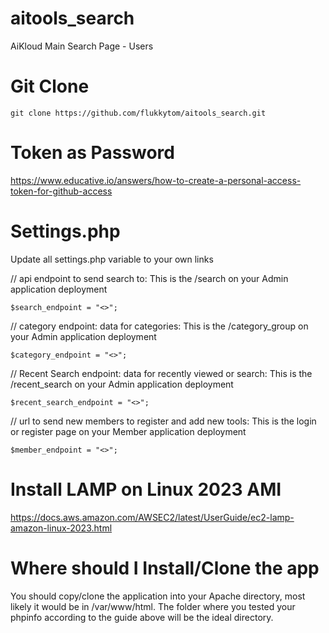 # aitools_search
AiKloud Main Search Page - Users

Git Clone
=========
`git clone https://github.com/flukkytom/aitools_search.git`

Token as Password
=================
https://www.educative.io/answers/how-to-create-a-personal-access-token-for-github-access

Settings.php
============
Update all settings.php variable to your own links

// api endpoint to send search to: This is the /search on your Admin application deployment

`$search_endpoint = "<>";`

// category endpoint: data for categories: This is the /category_group on your Admin application deployment

`$category_endpoint = "<>";`

// Recent Search endpoint: data for recently viewed or search: This is the /recent_search on your Admin application deployment

`$recent_search_endpoint = "<>";`

// url to send new members to register and add new tools: This is the login or register page on your Member application deployment

`$member_endpoint = "<>";`

Install LAMP on Linux 2023 AMI
=============================

https://docs.aws.amazon.com/AWSEC2/latest/UserGuide/ec2-lamp-amazon-linux-2023.html

Where should I Install/Clone the app
====================================
You should copy/clone the application into your Apache directory, most likely it would be in /var/www/html. The folder where you tested your phpinfo according to the guide above will be the ideal directory.


